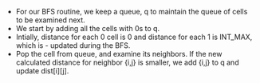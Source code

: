 - For our BFS routine, we keep a queue, q to maintain the queue of cells to be examined next.
- We start by adding all the cells with 0s to q.
- Intially, distance for each 0 cell is 0 and distance for each 1 is INT_MAX, which is - updated during the BFS.
- Pop the cell from queue, and examine its neighbors. If the new calculated distance for neighbor {i,j} is smaller, we add {i,j} to q and update dist[i][j].